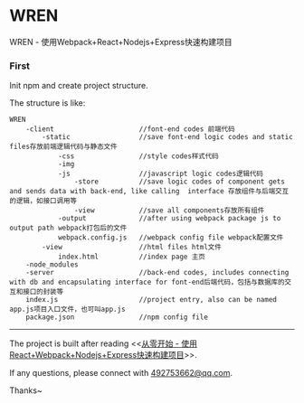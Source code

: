 # WREN
WREN  - 使用Webpack+React+Nodejs+Express快速构建项目

### First 

Init npm and create project structure.

The structure is like:

```
WREN
	-client						//font-end codes 前端代码
		-static					//save font-end logic codes and static files存放前端逻辑代码与静态文件
			-css				//style codes样式代码
			-img				
			-js					//javascript logic codes逻辑代码
				-store			//save logic codes of component gets and sends data with back-end, like calling  interface 存放组件与后端交互的逻辑，如接口调用等
				-view			//save all components存放所有组件
			-output				//after using webpack package js to output path webpack打包后的文件
			webpack.config.js	//webpack config file webpack配置文件
		-view					//html files html文件
			index.html			//index page 主页
	-node_modules
	-server						//back-end codes, includes connecting with db and encapsulating interface for font-end后端代码，包括与数据库的交互和接口的封装等
	index.js					//project entry, also can be named app.js项目入口文件，也可叫app.js
	package.json				//npm config file
```











---

The project is built after reading <<[从零开始 - 使用React+Webpack+Nodejs+Express快速构建项目](http://www.tuicool.com/articles/6FfQNfI)>>.

If any questions, please connect with <492753662@qq.com>.

 Thanks~